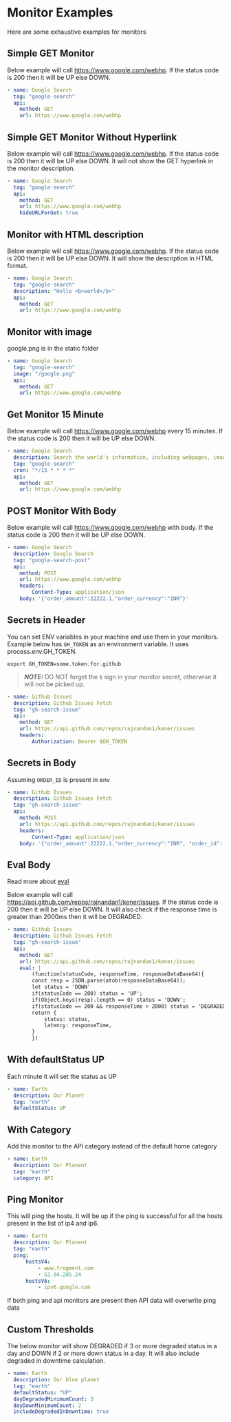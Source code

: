 # Monitor Examples

Here are some exhaustive examples for monitors

## Simple GET Monitor

Below example will call https://www.google.com/webhp. If the status code is 200 then it will be UP else DOWN.

```yaml
- name: Google Search
  tag: "google-search"
  api:
  	method: GET
  	url: https://www.google.com/webhp
```

## Simple GET Monitor Without Hyperlink

Below example will call https://www.google.com/webhp. If the status code is 200 then it will be UP else DOWN. It will not show the GET hyperlink in the monitor description.

```yaml
- name: Google Search
  tag: "google-search"
  api:
  	method: GET
  	url: https://www.google.com/webhp
	hideURLForGet: true
```

## Monitor with HTML description

Below example will call https://www.google.com/webhp. If the status code is 200 then it will be UP else DOWN. It will show the description in HTML format.

```yaml
- name: Google Search
  tag: "google-search"
  description: "Hello <b>world</b>"
  api:
  	method: GET
  	url: https://www.google.com/webhp
```

## Monitor with image

google.png is in the static folder

```yaml
- name: Google Search
  tag: "google-search"
  image: "/google.png"
  api:
  	method: GET
  	url: https://www.google.com/webhp
```

## Get Monitor 15 Minute

Below example will call https://www.google.com/webhp every 15 minutes. If the status code is 200 then it will be UP else DOWN.

```yaml
- name: Google Search
  description: Search the world's information, including webpages, images, videos and more.
  tag: "google-search"
  cron: "*/15 * * * *"
  api:
  	method: GET
  	url: https://www.google.com/webhp
```

## POST Monitor With Body

Below example will call https://www.google.com/webhp with body. If the status code is 200 then it will be UP else DOWN.

```yaml
- name: Google Search
  description: Google Search
  tag: "google-search-post"
  api:
  	method: POST
  	url: https://www.google.com/webhp
  	headers:
    	Content-Type: application/json
  	body: '{"order_amount":22222.1,"order_currency":"INR"}'
```

## Secrets in Header

You can set ENV variables in your machine and use them in your monitors. Example below has `GH_TOKEN` as an environment variable. It uses process.env.GH_TOKEN.

```
export GH_TOKEN=some.token.for.github
```

> **_NOTE:_** DO NOT forget the `$` sign in your monitor secret, otherwise it will not be picked up.

```yaml
- name: Github Issues
  description: Github Issues Fetch
  tag: "gh-search-issue"
  api:
  	method: GET
  	url: https://api.github.com/repos/rajnandan1/kener/issues
  	headers:
		Authorization: Bearer $GH_TOKEN
```

## Secrets in Body

Assuming `ORDER_ID` is present in env

```yaml
- name: Github Issues
  description: Github Issues Fetch
  tag: "gh-search-issue"
  api:
  	method: POST
  	url: https://api.github.com/repos/rajnandan1/kener/issues
  	headers:
		Content-Type: application/json
  	body: '{"order_amount":22222.1,"order_currency":"INR", "order_id": "$ORDER_ID"}'
```

## Eval Body

Read more about [eval](https://kener.ing/docs/monitors#eval)

Below example will call https://api.github.com/repos/rajnandan1/kener/issues. If the status code is 200 then it will be UP else DOWN. It will also check if the response time is greater than 2000ms then it will be DEGRADED.

```yaml
- name: Github Issues
  description: Github Issues Fetch
  tag: "gh-search-issue"
  api:
  	method: GET
  	url: https://api.github.com/repos/rajnandan1/kener/issues
  	eval: |
		(function(statusCode, responseTime, responseDataBase64){
		const resp = JSON.parse(atob(responseDataBase64));
		let status = 'DOWN'
		if(statusCode == 200) status = 'UP';
		if(Object.keys(resp).length == 0) status = 'DOWN';
		if(statusCode == 200 && responseTime > 2000) status = 'DEGRADED';
		return {
			status: status,
			latency: responseTime,
		}
		})
```

## With defaultStatus UP

Each minute it will set the status as UP

```yaml
- name: Earth
  description: Our Planet
  tag: "earth"
  defaultStatus: UP
```

## With Category

Add this monitor to the API category instead of the default home category

```yaml
- name: Earth
  description: Our Planent
  tag: "earth"
  category: API
```

## Ping Monitor

This will ping the hosts. It will be up if the ping is successful for all the hosts present in the list of ip4 and ip6.

```yaml
- name: Earth
  description: Our Planent
  tag: "earth"
  ping:
      hostsV4:
          - www.frogment.com
          - 52.84.205.24
      hostsV6:
          - ipv6.google.com
```

If both ping and api monitors are present then API data will overwrite ping data

## Custom Thresholds

The below monitor will show DEGRADED if 3 or more degraded status in a day and DOWN if 2 or more down status in a day. It will also include degraded in downtime calculation.

```yaml
- name: Earth
  description: Our blue planet
  tag: "earth"
  defaultStatus: "UP"
  dayDegradedMinimumCount: 3
  dayDownMinimumCount: 2
  includeDegradedInDowntime: true
```
